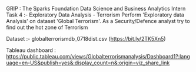 GRIP : The Sparks Foundation
Data Science and Business Analytics Intern
Task 4 :- Exploratory Data Analysis - Terrorism
Perform 'Exploratory data Analysis' on dataset 'Global Terrorism'. As a Security/Defence analyst try to find out the hot zone of Terrorism

Dataset :- globalterrorismdb_0718dist.csv (https://bit.ly/2TK5Xn5)

Tableau dashboard : https://public.tableau.com/views/Globalterrorismanalysis/Dashboard1?:language=en-US&publish=yes&:display_count=n&:origin=viz_share_link
